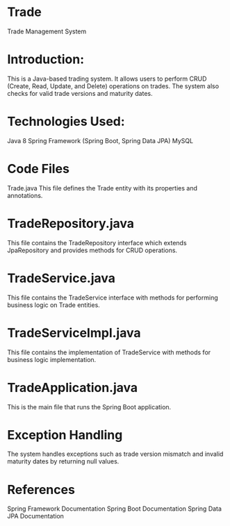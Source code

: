# Trade
Trade Management System

# Introduction:
This is a Java-based trading system. It allows users to perform CRUD (Create, Read, Update, and Delete) operations on trades. The system also checks for valid trade versions and maturity dates.

# Technologies Used:
Java 8 Spring Framework (Spring Boot, Spring Data JPA) MySQL

# Code Files
Trade.java
This file defines the Trade entity with its properties and annotations.

# TradeRepository.java
This file contains the TradeRepository interface which extends JpaRepository and provides methods for CRUD operations.

# TradeService.java
This file contains the TradeService interface with methods for performing business logic on Trade entities.

# TradeServiceImpl.java
This file contains the implementation of TradeService with methods for business logic implementation.

# TradeApplication.java
This is the main file that runs the Spring Boot application.

# Exception Handling
The system handles exceptions such as trade version mismatch and invalid maturity dates by returning null values.

# References
Spring Framework Documentation
Spring Boot Documentation
Spring Data JPA Documentation
